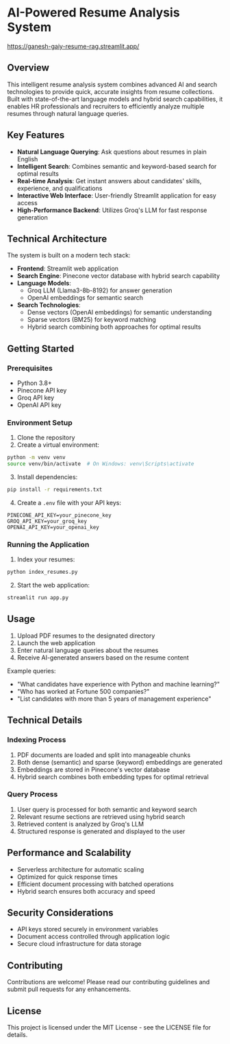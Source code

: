 # AI-Powered Resume Analysis System
https://ganesh-gaiy-resume-rag.streamlit.app/
## Overview
This intelligent resume analysis system combines advanced AI and search technologies to provide quick, accurate insights from resume collections. Built with state-of-the-art language models and hybrid search capabilities, it enables HR professionals and recruiters to efficiently analyze multiple resumes through natural language queries.

## Key Features
- **Natural Language Querying**: Ask questions about resumes in plain English
- **Intelligent Search**: Combines semantic and keyword-based search for optimal results
- **Real-time Analysis**: Get instant answers about candidates' skills, experience, and qualifications
- **Interactive Web Interface**: User-friendly Streamlit application for easy access
- **High-Performance Backend**: Utilizes Groq's LLM for fast response generation

## Technical Architecture
The system is built on a modern tech stack:
- **Frontend**: Streamlit web application
- **Search Engine**: Pinecone vector database with hybrid search capability
- **Language Models**: 
  - Groq LLM (Llama3-8b-8192) for answer generation
  - OpenAI embeddings for semantic search
- **Search Technologies**:
  - Dense vectors (OpenAI embeddings) for semantic understanding
  - Sparse vectors (BM25) for keyword matching
  - Hybrid search combining both approaches for optimal results

## Getting Started

### Prerequisites
- Python 3.8+
- Pinecone API key
- Groq API key
- OpenAI API key

### Environment Setup
1. Clone the repository
2. Create a virtual environment:
```bash
python -m venv venv
source venv/bin/activate  # On Windows: venv\Scripts\activate
```
3. Install dependencies:
```bash
pip install -r requirements.txt
```
4. Create a `.env` file with your API keys:
```
PINECONE_API_KEY=your_pinecone_key
GROQ_API_KEY=your_groq_key
OPENAI_API_KEY=your_openai_key
```

### Running the Application
1. Index your resumes:
```bash
python index_resumes.py
```
2. Start the web application:
```bash
streamlit run app.py
```

## Usage
1. Upload PDF resumes to the designated directory
2. Launch the web application
3. Enter natural language queries about the resumes
4. Receive AI-generated answers based on the resume content

Example queries:
- "What candidates have experience with Python and machine learning?"
- "Who has worked at Fortune 500 companies?"
- "List candidates with more than 5 years of management experience"

## Technical Details

### Indexing Process
1. PDF documents are loaded and split into manageable chunks
2. Both dense (semantic) and sparse (keyword) embeddings are generated
3. Embeddings are stored in Pinecone's vector database
4. Hybrid search combines both embedding types for optimal retrieval

### Query Process
1. User query is processed for both semantic and keyword search
2. Relevant resume sections are retrieved using hybrid search
3. Retrieved content is analyzed by Groq's LLM
4. Structured response is generated and displayed to the user

## Performance and Scalability
- Serverless architecture for automatic scaling
- Optimized for quick response times
- Efficient document processing with batched operations
- Hybrid search ensures both accuracy and speed

## Security Considerations
- API keys stored securely in environment variables
- Document access controlled through application logic
- Secure cloud infrastructure for data storage

## Contributing
Contributions are welcome! Please read our contributing guidelines and submit pull requests for any enhancements.

## License
This project is licensed under the MIT License - see the LICENSE file for details.

